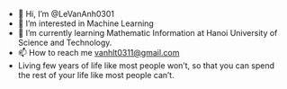 - 👋 Hi, I’m @LeVanAnh0301
- 👀 I’m interested in Machine Learning
- 🌱 I’m currently learning Mathematic Information at Hanoi University of Science and Technology.
- 📫 How to reach me vanhlt0311@gmail.com
- Living few years of life like most people won’t, so that you can spend the rest of your life like most people can’t.

<!---
LeVanAnh0301/LeVanAnh0301 is a ✨ special ✨ repository because its `README.md` (this file) appears on your GitHub profile.
You can click the Preview link to take a look at your changes.
--->
